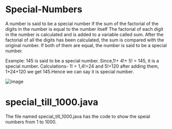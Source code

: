 # Special-Numbers
A number is said to be a special number if the sum of the factorial of the digits in the number is equal to the number itself
The factorial of each digit in the number is calculated and is added to a variable called sum. After the factorial of all the digits has been calculated, the sum is compared with the original number. If both of them are equal, the number is said to be a special number.

Example: 145 is said to be a special number. Since,1!+ 4!+ 5! = 145, it is a special number. Calculations- 1! = 1,4!=24 and 5!=120 after adding them, 1+24+120 we get 145.Hence we can say it is special number.

![image](https://github.com/Omjadhav13/Special-Numbers/assets/74755805/48b1adbe-091c-4996-ba66-b0586a3ddc33)
 
special_till_1000.java
=
The file named special_till_1000.java has the code to show the speial numbers from 1 to 1000.
